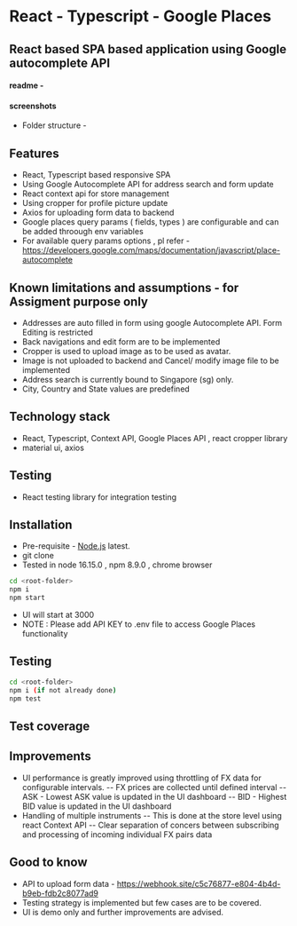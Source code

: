 # React - Typescript - Google Places
## React based SPA based application using Google autocomplete API

#### readme - 

#### screenshots
-   Folder structure - 

## Features
- React, Typescript based responsive SPA
- Using Google Autocomplete API for address search and form update
- React context api for store management
- Using cropper for profile picture update
- Axios for uploading form data to backend
- Google places query params ( fields, types ) are configurable and can be added throough env variables
- For available query params options , pl refer - https://developers.google.com/maps/documentation/javascript/place-autocomplete

## Known limitations and assumptions - for Assigment purpose only
-   Addresses are auto filled in form using google Autocomplete API. Form Editing is restricted
-   Back navigations and edit form are to be implemented
-   Cropper is used to upload image as to be used as avatar.
-   Image is not uploaded to backend and Cancel/ modify image file to be implemented
-   Address search is currently bound to Singapore (sg) only. 
-   City, Country and State values are predefined

## Technology stack
-   React, Typescript, Context API, Google Places API , react cropper library
-   material ui, axios

## Testing
-   React testing library for  integration testing

## Installation
-  Pre-requisite - [Node.js](https://nodejs.org/) latest. 
-  git clone 
-  Tested in node 16.15.0 , npm 8.9.0 , chrome browser

```sh
cd <root-folder>
npm i
npm start
```
- UI will start at 3000
- NOTE : Please add API KEY to .env file to access Google Places functionality

## Testing
```sh
cd <root-folder>
npm i (if not already done)
npm test
```
## Test coverage




## Improvements
- UI performance is greatly improved using throttling of FX data for configurable intervals.
-- FX prices are collected until defined interval
-- ASK - Lowest ASK value is updated in the UI dashboard
-- BID - Highest BID value is updated in the UI dashboard
- Handling of multiple instruments
-- This is done at the store level using react Context API
-- Clear separation of concers between subscribing and processing of incoming individual FX pairs data

## Good to know 
- API to upload form data - https://webhook.site/c5c76877-e804-4b4d-b9eb-fdb2c8077ad9
- Testing strategy is implemented but few cases are to be covered.
- UI is demo only and further improvements are advised.


